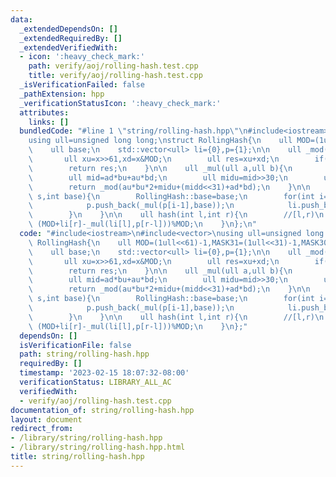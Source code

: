 ```yaml
---
data:
  _extendedDependsOn: []
  _extendedRequiredBy: []
  _extendedVerifiedWith:
  - icon: ':heavy_check_mark:'
    path: verify/aoj/rolling-hash.test.cpp
    title: verify/aoj/rolling-hash.test.cpp
  _isVerificationFailed: false
  _pathExtension: hpp
  _verificationStatusIcon: ':heavy_check_mark:'
  attributes:
    links: []
  bundledCode: "#line 1 \"string/rolling-hash.hpp\"\n#include<iostream>\n#include<vector>\n\
    using ull=unsigned long long;\nstruct RollingHash{\n    ull MOD=(1ull<<61)-1,MASK31=(1ull<<31)-1,MASK30=(1ull<<30)-1;\n\
    \    ull base;\n    std::vector<ull> li={0},p={1};\n\n    ull _mod(ull x){\n \
    \       ull xu=x>>61,xd=x&MOD;\n        ull res=xu+xd;\n        if(res>=MOD)res-=MOD;\n\
    \        return res;\n    }\n\n    ull _mul(ull a,ull b){\n        ull au=a>>31,ad=a&MASK31,bu=b>>31,bd=b&MASK31;\n\
    \        ull mid=ad*bu+au*bd;\n        ull midu=mid>>30;\n        ull midd=mid&MASK30;\n\
    \        return _mod(au*bu*2+midu+(midd<<31)+ad*bd);\n    }\n\n    RollingHash(std::string\
    \ s,int base){\n        RollingHash::base=base;\n        for(int i=1;i<=s.size();i++){\n\
    \            p.push_back(_mul(p[i-1],base));\n            li.push_back((_mul(li[i-1],base)+s[i-1])%MOD);\n\
    \        }\n    }\n\n    ull hash(int l,int r){\n        //[l,r)\n        return\
    \ (MOD+li[r]-_mul(li[l],p[r-l]))%MOD;\n    }\n};\n"
  code: "#include<iostream>\n#include<vector>\nusing ull=unsigned long long;\nstruct\
    \ RollingHash{\n    ull MOD=(1ull<<61)-1,MASK31=(1ull<<31)-1,MASK30=(1ull<<30)-1;\n\
    \    ull base;\n    std::vector<ull> li={0},p={1};\n\n    ull _mod(ull x){\n \
    \       ull xu=x>>61,xd=x&MOD;\n        ull res=xu+xd;\n        if(res>=MOD)res-=MOD;\n\
    \        return res;\n    }\n\n    ull _mul(ull a,ull b){\n        ull au=a>>31,ad=a&MASK31,bu=b>>31,bd=b&MASK31;\n\
    \        ull mid=ad*bu+au*bd;\n        ull midu=mid>>30;\n        ull midd=mid&MASK30;\n\
    \        return _mod(au*bu*2+midu+(midd<<31)+ad*bd);\n    }\n\n    RollingHash(std::string\
    \ s,int base){\n        RollingHash::base=base;\n        for(int i=1;i<=s.size();i++){\n\
    \            p.push_back(_mul(p[i-1],base));\n            li.push_back((_mul(li[i-1],base)+s[i-1])%MOD);\n\
    \        }\n    }\n\n    ull hash(int l,int r){\n        //[l,r)\n        return\
    \ (MOD+li[r]-_mul(li[l],p[r-l]))%MOD;\n    }\n};"
  dependsOn: []
  isVerificationFile: false
  path: string/rolling-hash.hpp
  requiredBy: []
  timestamp: '2023-02-15 18:07:32-08:00'
  verificationStatus: LIBRARY_ALL_AC
  verifiedWith:
  - verify/aoj/rolling-hash.test.cpp
documentation_of: string/rolling-hash.hpp
layout: document
redirect_from:
- /library/string/rolling-hash.hpp
- /library/string/rolling-hash.hpp.html
title: string/rolling-hash.hpp
---
```

